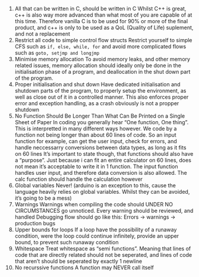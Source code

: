 1.	All that can be written in C, should be written in C
Whilst C++ is great, c++ is also way more advanced than what most of you are capable of at this time. Therefore vanilla C is to be used for 90% or more of the final product, and c++ is only to be used as a QoL (Quality of Life) suplement, and not a replacement
2.	Restrict all code to simple control flow structs
Restrict yourself to simple CFS such as `if, else, while, for` and avoid more complicated flows such as `goto, setjmp and longjmp`
3.	Minimise memory allocation
To avoid memory leaks, and other memory related issues, memory allocation should ideally only be done in the initialisation phase of a program, and deallocation in the shut down part of the program.
4.	Proper initialisation and shut down
Have dedicated initialisation and shutdown parts of the program, to properly setup the environment, as well as close out of it in a controlled manner. This also enforces proper error and exception handling, as a crash obviously is not a propper shutdown
5.	No Function Should Be Longer Than What Can Be Printed on a Single Sheet of Paper
In coding you generally hear “One function, One thing”. This is interpretted in many different ways however. We code by a function not being longer than about 60 lines of code. So an input function for example, can get the user input, check for errors, and handle neccessarry conversions between data types, as long as it fits on 60 lines
It’s important to state though, that functions should also have a “purpose”. Just because i can fit an entire calculator on 60 lines, does not mean it’s acceptable to write it in 1 function. The input function handles user input, and therefore data conversion is also allowed. The calc function should handle the calculation however
6.	Global variables
Never! (arduino is an exception to this, cause the language heavily relies on global variables. Whilst they can be avoided, it’s going to be a mess)
7.	Warnings
Warnings when compiling the code should UNDER NO CIRCUMSTANCES go unnoticed. Every warning should be reviewed, and handled
Debugging flow should go like this: Errors -> warnings -> production bugs
8.	Upper bounds for loops
If a loop have the possibility of a runaway condition, were the loop could continue infinitely, provide an upper bound, to prevent such runaway condition
9.	Whitespace
Treat whitespace as “semi functions”. Meaning that lines of code that are directly related should not be seperated, and lines of code that aren’t should be seperated by exactly 1 newline
10.	No recurssive functions
A function may NEVER call itself
